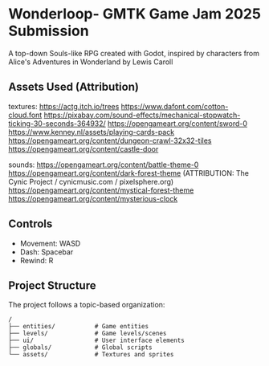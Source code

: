 # Wonderloop- GMTK Game Jam 2025 Submission

A top-down Souls-like RPG created with Godot, inspired by characters from Alice's Adventures in Wonderland by Lewis Caroll

## Assets Used (Attribution)

textures:
https://actg.itch.io/trees
https://www.dafont.com/cotton-cloud.font
https://pixabay.com/sound-effects/mechanical-stopwatch-ticking-30-seconds-364932/
https://opengameart.org/content/sword-0
https://www.kenney.nl/assets/playing-cards-pack
https://opengameart.org/content/dungeon-crawl-32x32-tiles
https://opengameart.org/content/castle-door

sounds:
https://opengameart.org/content/battle-theme-0
https://opengameart.org/content/dark-forest-theme (ATTRIBUTION: The Cynic Project / cynicmusic.com / pixelsphere.org)
https://opengameart.org/content/mystical-forest-theme
https://opengameart.org/content/mysterious-clock

## Controls

- Movement: WASD
- Dash: Spacebar
- Rewind: R

## Project Structure

The project follows a topic-based organization:

```
/
├── entities/           # Game entities
├── levels/             # Game levels/scenes
├── ui/                 # User interface elements
├── globals/            # Global scripts
└── assets/             # Textures and sprites
```
